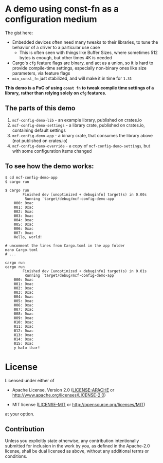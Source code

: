 # A demo using const-fn as a configuration medium

The gist here:

* Embedded devices often need many tweaks to their libraries, to tune the behavior of a driver to a particular use case
    * This is often seen with things like Buffer Sizes, where sometimes 512 bytes is enough, but other times 4K is needed
* Cargo's `cfg` feature flags are binary, and act as a union, so it is hard to provide compile-time settings, especially non-binary ones like size parameters, via feature flags
* `min_const_fn` just stabilized, and will make it in time for `1.31`

**This demo is a PoC of using `const fn` to tweak compile time settings of a library, rather than relying solely on `cfg` features.**

## The parts of this demo

1. `mcf-config-demo-lib` - an example library, published on crates.io
2. `mcf-config-demo-settings` - a library crate, published on crates.io, containing default settings
3. `mcf-config-demo-app` - a binary crate, that consumes the library above (not published on crates.io)
4. `mcf-config-demo-override` - a copy of `mcf-config-demo-settings`, but with some configuration items changed

## To see how the demo works:

```
$ cd mcf-config-demo-app
$ cargo run

$ cargo run
        Finished dev [unoptimized + debuginfo] target(s) in 0.00s
         Running `target/debug/mcf-config-demo-app`
    000: 0xac
    001: 0xac
    002: 0xac
    003: 0xac
    004: 0xac
    005: 0xac
    006: 0xac
    007: 0xac
    Hello, world!

# uncomment the lines from Cargo.toml in the app folder
nano Cargo.toml
# ...

cargo run
cargo run
        Finished dev [unoptimized + debuginfo] target(s) in 0.01s
         Running `target/debug/mcf-config-demo-app`
    000: 0xac
    001: 0xac
    002: 0xac
    003: 0xac
    004: 0xac
    005: 0xac
    006: 0xac
    007: 0xac
    008: 0xac
    009: 0xac
    010: 0xac
    011: 0xac
    012: 0xac
    013: 0xac
    014: 0xac
    015: 0xac
    y halo thar!
```

# License

Licensed under either of

- Apache License, Version 2.0 ([LICENSE-APACHE](LICENSE-APACHE) or
  http://www.apache.org/licenses/LICENSE-2.0)

- MIT license ([LICENSE-MIT](LICENSE-MIT) or http://opensource.org/licenses/MIT)

at your option.

## Contribution

Unless you explicitly state otherwise, any contribution intentionally submitted
for inclusion in the work by you, as defined in the Apache-2.0 license, shall be
dual licensed as above, without any additional terms or conditions.
